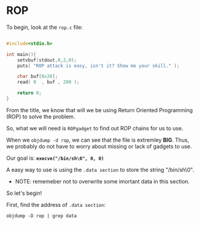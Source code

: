 # ROP

To begin, look at the `rop.c` file:

  ```C
  
  #include<stdio.h>

  int main(){
      setvbuf(stdout,0,2,0);
      puts( "ROP attack is easy, isn't it? Show me your skill." );

      char buf[0x20];
      read( 0  , buf , 200 );

      return 0;
  }
  ```
  
From the title, we know that will we be using Return Oriented Programming (ROP) to solve the problem.

So, what we will need is `ROPgadget` to find out ROP chains for us to use.

When we `objdump -d rop`, we can see that the file is extremley <b>BIG</b>. Thus, we probably do not have to worry about missing or lack of gadgets to use.

Our goal is: <b>`execve("/bin/sh\0", 0, 0)`</b>

A easy way to use is using the `.data section` to store the string "/bin/sh\0". 

  * NOTE: rememeber not to overwrite some imortant data in this section.
  
So let's begin!

First, find the address of `.data section`:

  ```Linux Kernel Module
  objdump -D rop | grep data
  ```
  

